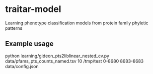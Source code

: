 # traitar-model
Learning phenotype classification models from protein family phyletic patterns
## Example usage
python learning/gideon_pts2liblinear_nested_cv.py data/pfams_pts_counts_named.tsv 10 /tmp/test 0-8680 8683-8683 data/config.json

